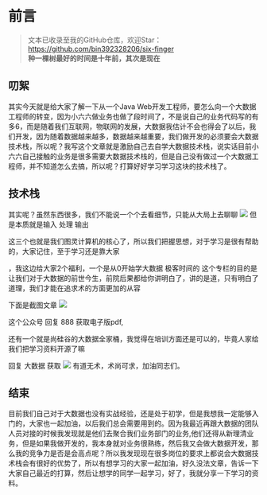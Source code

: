 # 前言
>文本已收录至我的GitHub仓库，欢迎Star：https://github.com/bin392328206/six-finger                             
> **种一棵树最好的时间是十年前，其次是现在**   

## 叨絮
其实今天就是给大家了解一下从一个Java Web开发工程师，要怎么向一个大数据工程师的转变，因为小六六做业务也做了段时间了，不是说自己的业务代码写的有多6，而是随着我们互联网，物联网的发展，大数据我估计不会也得会了以后，我们开发，因为随着数据越来越多，数据越来越重要，我们做开发的必须要会大数据技术栈，所以呢？我写这个文章就是激励自己去自学大数据技术栈，说实话目前小六六自己接触的业务是很多需要大数据技术栈的，但是自己没有做过一个大数据工程师，并不知道怎么去搞，所以呢？打算好好学习学习这块的技术栈了。


## 技术栈
其实呢？虽然东西很多，我们不能说一个个去看细节，只能从大局上去聊聊
![](https://p1-juejin.byteimg.com/tos-cn-i-k3u1fbpfcp/e9bb0a27f37b4466adfef50a3b7c2728~tplv-k3u1fbpfcp-watermark.image)
但是本质就是输入 处理 输出

这三个也就是我们图灵计算机的核心了，所以我们把握思想，对于学习是很有帮助的，大家记住，至于学习还是靠大家

，我这边给大家2个福利，一个是从0开始学大数据 极客时间的 这个专栏的目的是让我们对于大数据的前世今生，前院后果都给你讲明白了，讲的是道，只有明白了道理，我们才能在追求术的方面更加的从容

下面是截图文章
![](https://p3-juejin.byteimg.com/tos-cn-i-k3u1fbpfcp/647b5fb11e894240b800e0bb8446a709~tplv-k3u1fbpfcp-watermark.image)

这个公众号 回复 888 获取电子版pdf,

还有一个就是尚硅谷的大数据全家桶，我觉得在培训方面还是可以的，毕竟人家给我们把学习资料开源了嘛

回复 大数据 获取
![](https://p1-juejin.byteimg.com/tos-cn-i-k3u1fbpfcp/5abcba83350943178aea4462fb35f477~tplv-k3u1fbpfcp-watermark.image)
有道无术，术尚可求，加油同志们。

## 结束
目前我们自己对于大数据也没有实战经验，还是处于初学，但是我想我一定能够入门的，大家也一起加油，以后我们总会需要用到的。因为我最近再跟大数据的团队人员对接的时候我发现就是他们去聚合我们业务部门的业务,他们还得从新理清业务，但是如果我做开发的，我本身就对业务很熟练，然后我又会做大数据开发，那么我的竞争力是否是会高点呢？所以我发现现在很多岗位的要求上都说会大数据技术栈会有很好的优势了，所以有想学习的大家一起加油，好久没法文章，告诉一下大家自己最近的打算，然后让想学的同学一起学习，好了，我就分享一下学习的资料。